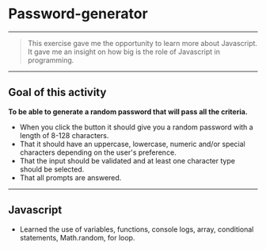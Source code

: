 # Password-generator

---
> This exercise gave me the opportunity to learn more about Javascript.
> It gave me an insight on how big is the role of Javascript in programming.

---
## Goal of this activity 
**To be able to generate a random password that will pass all the criteria.** 
 -  When you click the button it should give you a random password with a length of 8-128 characters.
 - That it should have an uppercase, lowercase, numeric and/or special characters depending on the user's preference.
 - That the input should be validated and at least one character type should be selected.
 -  That all prompts are answered.

---
 ## Javascript
 - Learned the use of variables, functions, console logs, array, conditional statements, Math.random, for loop.



